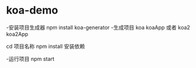 # koa-demo
-安装项目生成器
npm install koa-generator
-生成项目
koa  koaApp
或者
koa2 koa2App

cd 项目名称
npm install 安装依赖

-运行项目
npm start